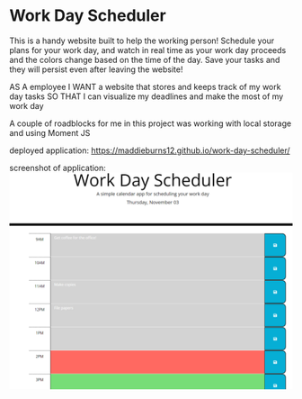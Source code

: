 # Work Day Scheduler

This is a handy website built to help the working person! Schedule your plans for your work day, and watch in real time as your work day proceeds and the colors change based on the time of the day. Save your tasks and they will persist even after leaving the website! 
 

AS A employee
I WANT a website that stores and keeps track of my work day tasks
SO THAT I can visualize my deadlines and make the most of my work day


A couple of roadblocks for me in this project was working with local storage and using Moment JS

deployed application: https://maddieburns12.github.io/work-day-scheduler/

screenshot of application:
![screenshot of application](./assets/images/Screenshot%202022-11-03%20142821.png)